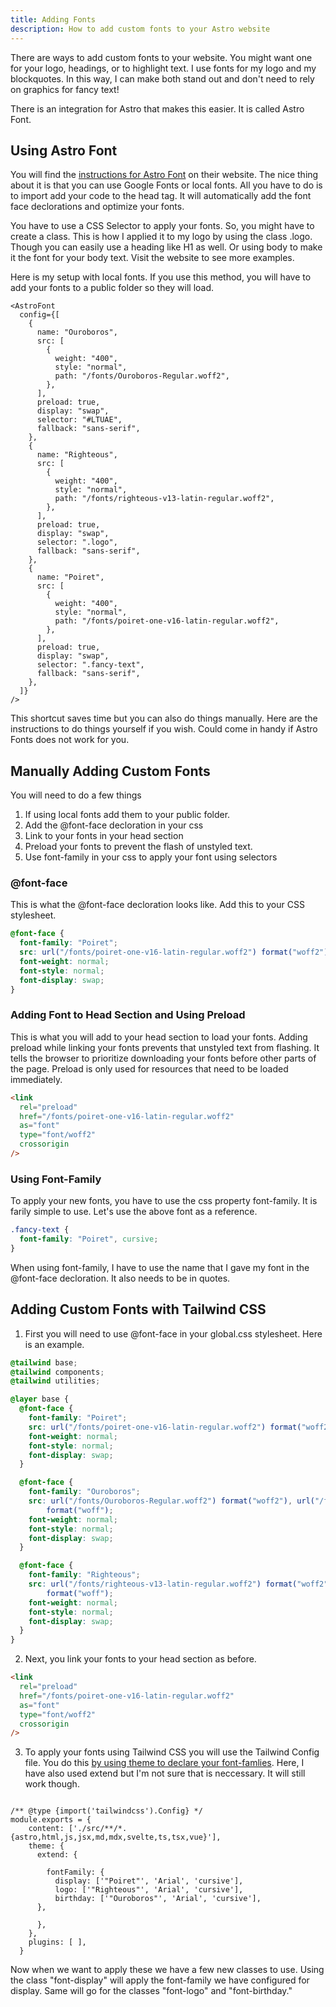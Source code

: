 ```yaml
---
title: Adding Fonts
description: How to add custom fonts to your Astro website
---
```


There are ways to add custom fonts to your website. You might want one for your logo, headings, or to highlight text. I use fonts for my logo and my blockquotes. In this way, I can make both stand out and don't need to rely on graphics for fancy text!

There is an integration for Astro that makes this easier. It is called Astro Font.

## Using Astro Font

You will find the [instructions for Astro Font](https://www.launchfa.st/features/astro-font) on their website. The nice thing about it is that you can use Google Fonts or local fonts. All you have to do is to import add your code to the head tag. It will automatically add the font face declorations and optimize your fonts.

You have to use a CSS Selector to apply your fonts. So, you might have to create a class. This is how I applied it to my logo by using the class .logo. Though you can easily use a heading like H1 as well. Or using body to make it the font for your body text. Visit the website to see more examples.

Here is my setup with local fonts. If you use this method, you will have to add your fonts to a public folder so they will load.

```astro
<AstroFont
  config={[
    {
      name: "Ouroboros",
      src: [
        {
          weight: "400",
          style: "normal",
          path: "/fonts/Ouroboros-Regular.woff2",
        },
      ],
      preload: true,
      display: "swap",
      selector: "#LTUAE",
      fallback: "sans-serif",
    },
    {
      name: "Righteous",
      src: [
        {
          weight: "400",
          style: "normal",
          path: "/fonts/righteous-v13-latin-regular.woff2",
        },
      ],
      preload: true,
      display: "swap",
      selector: ".logo",
      fallback: "sans-serif",
    },
    {
      name: "Poiret",
      src: [
        {
          weight: "400",
          style: "normal",
          path: "/fonts/poiret-one-v16-latin-regular.woff2",
        },
      ],
      preload: true,
      display: "swap",
      selector: ".fancy-text",
      fallback: "sans-serif",
    },
  ]}
/>
```

This shortcut saves time but you can also do things manually. Here are the instructions to do things yourself if you wish. Could come in handy if Astro Fonts does not work for you.

## Manually Adding Custom Fonts

You will need to do a few things

1. If using local fonts add them to your public folder.
2. Add the @font-face decloration in your css
3. Link to your fonts in your head section
4. Preload your fonts to prevent the flash of unstyled text.
5. Use font-family in your css to apply your font using selectors

### @font-face

This is what the @font-face decloration looks like. Add this to your CSS stylesheet.

```css
@font-face {
  font-family: "Poiret";
  src: url("/fonts/poiret-one-v16-latin-regular.woff2") format("woff2");
  font-weight: normal;
  font-style: normal;
  font-display: swap;
}
```

### Adding Font to Head Section and Using Preload

This is what you will add to your head section to load your fonts. Adding preload while linking your fonts prevents that unstyled text from flashing. It tells the browser to prioritize downloading your fonts before other parts of the page. Preload is only used for resources that need to be loaded immediately.

```html
<link
  rel="preload"
  href="/fonts/poiret-one-v16-latin-regular.woff2"
  as="font"
  type="font/woff2"
  crossorigin
/>
```

### Using Font-Family

To apply your new fonts, you have to use the css property font-family. It is farily simple to use. Let's use the above font as a reference.

```css
.fancy-text {
  font-family: "Poiret", cursive;
}
```

When using font-family, I have to use the name that I gave my font in the @font-face decloration. It also needs to be in quotes.

## Adding Custom Fonts with Tailwind CSS

1. First you will need to use @font-face in your global.css stylesheet. Here is an example.

```css
@tailwind base;
@tailwind components;
@tailwind utilities;

@layer base {
  @font-face {
    font-family: "Poiret";
    src: url("/fonts/poiret-one-v16-latin-regular.woff2") format("woff2");
    font-weight: normal;
    font-style: normal;
    font-display: swap;
  }

  @font-face {
    font-family: "Ouroboros";
    src: url("/fonts/Ouroboros-Regular.woff2") format("woff2"), url("/fonts/Ouroboros-Regular.woff")
        format("woff");
    font-weight: normal;
    font-style: normal;
    font-display: swap;
  }

  @font-face {
    font-family: "Righteous";
    src: url("/fonts/righteous-v13-latin-regular.woff2") format("woff2"), url("/fonts/righteous-v13-latin-regular.woff")
        format("woff");
    font-weight: normal;
    font-style: normal;
    font-display: swap;
  }
}
```

2. Next, you link your fonts to your head section as before.

```html
<link
  rel="preload"
  href="/fonts/poiret-one-v16-latin-regular.woff2"
  as="font"
  type="font/woff2"
  crossorigin
/>
```

3. To apply your fonts using Tailwind CSS you will use the Tailwind Config file. You do this [by using theme to declare your font-famlies](https://tailwindcss.com/docs/font-family#using-custom-values). Here, I have also used extend but I'm not sure that is neccessary. It will still work though.

```

/** @type {import('tailwindcss').Config} */
module.exports = {
	content: ['./src/**/*.{astro,html,js,jsx,md,mdx,svelte,ts,tsx,vue}'],
	theme: {
	  extend: {

		fontFamily: {
		  display: ['"Poiret"', 'Arial', 'cursive'],
		  logo: ['"Righteous"', 'Arial', 'cursive'],
		  birthday: ['"Ouroboros"', 'Arial', 'cursive'],
	  },

	  },
	},
	plugins: [ ],
  }
```

Now when we want to apply these we have a few new classes to use. Using the class "font-display" will apply the font-family we have configured for display. Same will go for the classes "font-logo" and "font-birthday."
